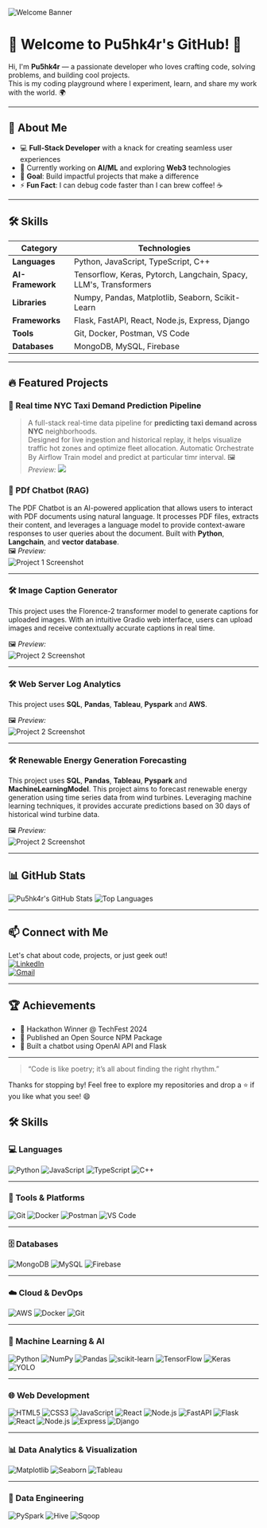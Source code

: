<!-- Banner -->
![Welcome Banner](https://github.com/Pu5hk4r/Pu5hk4r/blob/main/1722102644181.jpg)

# 👋 Welcome to Pu5hk4r's GitHub! 🚀

Hi, I'm **Pu5hk4r** — a passionate developer who loves crafting code, solving problems, and building cool projects.  
This is my coding playground where I experiment, learn, and share my work with the world. 🌍

---

## 📖 About Me

- 💻 **Full-Stack Developer** with a knack for creating seamless user experiences  
- 🌱 Currently working on **AI/ML** and exploring **Web3** technologies  
- 🎯 **Goal**: Build impactful projects that make a difference  
- ⚡ **Fun Fact**: I can debug code faster than I can brew coffee! ☕  

---

## 🛠️ Skills

| **Category**  | **Technologies** |
|---------------|------------------|
| **Languages** | Python, JavaScript, TypeScript, C++ |
| **AI-Framework** | Tensorflow, Keras, Pytorch, Langchain, Spacy, LLM's, Transformers |
|**Libraries** | Numpy, Pandas, Matplotlib, Seaborn, Scikit-Learn |
| **Frameworks** |Flask, FastAPI, React, Node.js, Express, Django |
| **Tools**     | Git, Docker, Postman, VS Code |
| **Databases** | MongoDB, MySQL, Firebase |

---

## 🔥 Featured Projects

### 🚖 Real time  NYC Taxi Demand Prediction Pipeline
> A full-stack real-time data pipeline for **predicting taxi demand across NYC** neighborhoods.  
> Designed for live ingestion and historical replay, it helps visualize traffic hot zones and optimize fleet allocation.
> Automatic Orchestrate By Airflow Train model and predict at particular timr interval.
🖼️ *Preview:*
![](https://github.com/Pu5hk4r/taxi-demand-pipeline/blob/main/assets/Animation.gif)

### 🚀 PDf Chatbot (RAG)
The PDF Chatbot is an AI-powered application that allows users to interact with PDF documents using natural language. It processes PDF files, extracts their content, and leverages a language model to provide context-aware responses to user queries about the document. Built with **Python**, **Langchain**, and **vector database**.  
🖼️ *Preview:*  
![Project 1 Screenshot](https://github.com/Pu5hk4r/PROJECT-PDF-CHAT-BOT/blob/main/pdf_bot.png)

---

### 🛠 Image Caption Generator 
This project uses the Florence-2 transformer model to generate captions for uploaded images. With an intuitive Gradio web interface, users can upload images and receive contextually accurate captions in real time.

  
🖼️ *Preview:*  
![Project 2 Screenshot](https://github.com/Pu5hk4r/PROJECT-IMAGE-CAPTION-GENERATION/blob/main/imageCaption.png)

---

### 🛠 Web Server Log Analytics
This project uses **SQL**, **Pandas**, **Tableau**, **Pyspark** and **AWS**. 
  
🖼️ *Preview:*  
![Project 2 Screenshot](https://github.com/Pu5hk4r/PROJECT-Web-Server-Log-Analytics-Pipline/blob/main/Dashboard1.png)

---

### 🛠 Renewable Energy Generation Forecasting
This project uses **SQL**, **Pandas**, **Tableau**, **Pyspark** and **MachineLearningModel**. 
This project aims to forecast renewable energy generation using time series data from wind turbines. Leveraging machine learning techniques, it provides accurate predictions based on 30 days of historical wind turbine data.
  
🖼️ *Preview:*  
![Project 2 Screenshot](https://github.com/Pu5hk4r/PROJECT-FORCASTING-WIND-ENERGY-GENERATION/blob/main/wind_energy_genration_prediction.png)

---



## 📊 GitHub Stats

![Pu5hk4r's GitHub Stats](https://github-readme-stats.vercel.app/api?username=Pu5hk4r&show_icons=true&theme=tokyonight)
![Top Languages](https://github-readme-stats.vercel.app/api/top-langs/?username=Pu5hk4r&layout=compact&theme=tokyonight)

---

## 📫 Connect with Me

Let's chat about code, projects, or just geek out!  
[![LinkedIn](https://img.shields.io/badge/LinkedIn-blue?style=flat&logo=linkedin&logoColor=white)](https://linkedin.com/in/pushkar25)  
[![Gmail](https://img.shields.io/badge/Gmail-D14836?style=flat&logo=gmail&logoColor=white)](mailto:pushstack25@gmail.com)

---

## 🏆 Achievements

- 🥇 Hackathon Winner @ TechFest 2024  
- 🏅 Published an Open Source NPM Package  
- 🧠 Built a chatbot using OpenAI API and Flask  

---

> “Code is like poetry; it’s all about finding the right rhythm.”  

Thanks for stopping by! Feel free to explore my repositories and drop a ⭐ if you like what you see! 😄





## 🛠️ Skills

### 💻 Languages
![Python](https://img.shields.io/badge/-Python-3776AB?style=flat-square&logo=python&logoColor=white)
![JavaScript](https://img.shields.io/badge/-JavaScript-F7DF1E?style=flat-square&logo=javascript&logoColor=black)
![TypeScript](https://img.shields.io/badge/-TypeScript-3178C6?style=flat-square&logo=typescript&logoColor=white)
![C++](https://img.shields.io/badge/-C++-00599C?style=flat-square&logo=c%2B%2B&logoColor=white)

---

### 🧰 Tools & Platforms
![Git](https://img.shields.io/badge/-Git-F05032?style=flat-square&logo=git&logoColor=white)
![Docker](https://img.shields.io/badge/-Docker-2496ED?style=flat-square&logo=docker&logoColor=white)
![Postman](https://img.shields.io/badge/-Postman-FF6C37?style=flat-square&logo=postman&logoColor=white)
![VS Code](https://img.shields.io/badge/-VS%20Code-007ACC?style=flat-square&logo=visual-studio-code&logoColor=white)

---

### 🗄️ Databases
![MongoDB](https://img.shields.io/badge/-MongoDB-47A248?style=flat-square&logo=mongodb&logoColor=white)
![MySQL](https://img.shields.io/badge/-MySQL-4479A1?style=flat-square&logo=mysql&logoColor=white)
![Firebase](https://img.shields.io/badge/-Firebase-FFCA28?style=flat-square&logo=firebase&logoColor=black)

---

### ☁️ Cloud & DevOps
![AWS](https://img.shields.io/badge/-AWS-232F3E?style=flat-square&logo=amazon-aws&logoColor=white)
![Docker](https://img.shields.io/badge/-Docker-2496ED?style=flat-square&logo=docker&logoColor=white)
![Git](https://img.shields.io/badge/-Git-F05032?style=flat-square&logo=git&logoColor=white)

---

### 🤖 Machine Learning & AI
![Python](https://img.shields.io/badge/-Python-3776AB?style=flat-square&logo=python&logoColor=white)
![NumPy](https://img.shields.io/badge/-NumPy-013243?style=flat-square&logo=numpy&logoColor=white)
![Pandas](https://img.shields.io/badge/-Pandas-150458?style=flat-square&logo=pandas&logoColor=white)
![scikit-learn](https://img.shields.io/badge/-Scikit%20Learn-F7931E?style=flat-square&logo=scikit-learn&logoColor=white)
![TensorFlow](https://img.shields.io/badge/-TensorFlow-FF6F00?style=flat-square&logo=tensorflow&logoColor=white)
![Keras](https://img.shields.io/badge/-Keras-D00000?style=flat-square&logo=keras&logoColor=white)
![YOLO](https://img.shields.io/badge/-YOLO-000000?style=flat-square&logo=github&logoColor=white)

---

### 🌐 Web Development
![HTML5](https://img.shields.io/badge/-HTML5-E34F26?style=flat-square&logo=html5&logoColor=white)
![CSS3](https://img.shields.io/badge/-CSS3-1572B6?style=flat-square&logo=css3&logoColor=white)
![JavaScript](https://img.shields.io/badge/-JavaScript-F7DF1E?style=flat-square&logo=javascript&logoColor=black)
![React](https://img.shields.io/badge/-React-20232A?style=flat-square&logo=react&logoColor=61DAFB)
![Node.js](https://img.shields.io/badge/-Node.js-339933?style=flat-square&logo=node.js&logoColor=white)
![FastAPI](https://img.shields.io/badge/-FastAPI-009688?style=flat-square&logo=fastapi&logoColor=white)
![Flask](https://img.shields.io/badge/-Flask-000000?style=flat-square&logo=flask&logoColor=white)
![React](https://img.shields.io/badge/-React-20232A?style=flat-square&logo=react&logoColor=61DAFB)
![Node.js](https://img.shields.io/badge/-Node.js-339933?style=flat-square&logo=node.js&logoColor=white)
![Express](https://img.shields.io/badge/-Express.js-000000?style=flat-square&logo=express&logoColor=white)
![Django](https://img.shields.io/badge/-Django-092E20?style=flat-square&logo=django&logoColor=white)


---

### 📊 Data Analytics & Visualization
![Matplotlib](https://img.shields.io/badge/-Matplotlib-11557C?style=flat-square&logo=plotly&logoColor=white)
![Seaborn](https://img.shields.io/badge/-Seaborn-2E4A62?style=flat-square&logo=python&logoColor=white)
![Tableau](https://img.shields.io/badge/-Tableau-E97627?style=flat-square&logo=tableau&logoColor=white)

---

### 🧱 Data Engineering
![PySpark](https://img.shields.io/badge/-PySpark-E25A1C?style=flat-square&logo=apache-spark&logoColor=white)
![Hive](https://img.shields.io/badge/-Hive-FDEE21?style=flat-square&logo=apache-hive&logoColor=black)
![Sqoop](https://img.shields.io/badge/-Sqoop-003B57?style=flat-square&logo=apache&logoColor=white)
